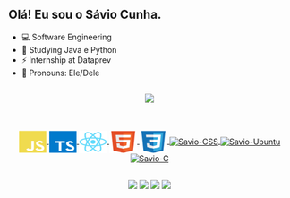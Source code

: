 ## Olá! Eu sou o Sávio Cunha.


- :computer:  Software Engineering
- :seedling:  Studying Java e Python
- :zap:  Internship at Dataprev
- :bearded_person: Pronouns: Ele/Dele

##


<div align="center">
  <a href="https://https://github.com/savioc2">
  
  <img height="180em" src="https://github-readme-stats.vercel.app/api/top-langs/?username=savioc2&layout=compact&langs_count=7&theme=dark"/>
</div>

##  
  
<div style="display: inline_block"><br>
  <div align="center">
  <img align="center" alt="Savio-Js" height="40" width="50" src="https://raw.githubusercontent.com/devicons/devicon/master/icons/javascript/javascript-plain.svg">
  <img align="center" alt="Savio-Ts" height="40" width="50" src="https://raw.githubusercontent.com/devicons/devicon/master/icons/typescript/typescript-plain.svg">
  <img align="center" alt="Savio-React" height="40" width="50" src="https://raw.githubusercontent.com/devicons/devicon/master/icons/react/react-original.svg">
  <img align="center" alt="Savio-HTML" height="40" width="50" src="https://raw.githubusercontent.com/devicons/devicon/master/icons/html5/html5-original.svg">
  <img align="center" alt="Savio-CSS " height="40" width="50" src="https://raw.githubusercontent.com/devicons/devicon/master/icons/css3/css3-original.svg">
  <img align="center" alt="Savio-CSS " height="40" width="80" src="https://img.shields.io/badge/Python-14354C?style=for-the-badge&logo=python&logoColor=white">
  <img align="center" alt="Savio-Ubuntu " height="40" width="80" src="https://img.shields.io/badge/Ubuntu-E95420?style=for-the-badge&logo=ubuntu&logoColor=white">  
  <img align="center" alt="Savio-C" height="40" width="60" src="https://img.shields.io/badge/C-00599C?style=for-the-badge&logo=c&logoColor=white">
</div>
  </div>
 
##
  
  <div> 
    <div align="center">
  <a href="https://www.instagram.com/savioc2/" target="_blank"><img src="https://img.shields.io/badge/-Instagram-%23E4405F?style=for-the-badge&logo=instagram&logoColor=white" target="_blank"></a>
 <a href="https://discord.com/channels/savioc2" target="_blank"><img src="https://img.shields.io/badge/Discord-7289DA?style=for-the-badge&logo=discord&logoColor=white" target="_blank"></a> 
  <a href = "mailto:saviocunha61@gmail.com"><img src="https://img.shields.io/badge/-Gmail-%23333?style=for-the-badge&logo=gmail&logoColor=white" target="_blank"></a>
  <a href="https://www.linkedin.com/in/s%C3%A1vio-cunha-904557212/" target="_blank"><img src="https://img.shields.io/badge/-LinkedIn-%230077B5?style=for-the-badge&logo=linkedin&logoColor=white" target="_blank"></a> 
      </div>


 


